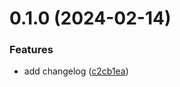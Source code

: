 # 0.1.0 (2024-02-14)


### Features

* add changelog ([c2cb1ea](https://github.com/jatahe/greetings-ci/commit/c2cb1ea7393558033bda380dee3d23126f6f8cb5))



